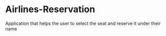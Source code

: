 # Airlines-Reservation
Application that helps the user to select the seat and reserve it under their name
